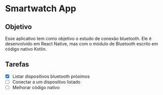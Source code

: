 # Smartwatch App

## Objetivo
Esse aplicativo tem como objetivo o estudo de conexão bluetooth.
Ele é desenvolvido em React Native, mas com o módulo de Bluetooth escrito em código nativo Kotlin.

## Tarefas
- [X] Listar dispositivos bluetooth próximos
- [ ] Conectar a um dispositivo listado
- [ ] Melhorar código nativo
